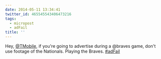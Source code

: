 ```yaml
---
date: 2014-05-11 13:34:41
twitter_id: 465545543406473216
tags:
  - micropost
  - adFail
title: ''
---
```


Hey, [@TMobile](https://twitter.com/TMobile), if you're going to advertise during a @braves game, don't use footage of the Nationals. Playing the Braves. [#adFail](https://twitter.com/hashtag/adFail)
